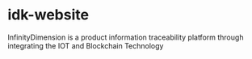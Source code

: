 # idk-website
InfinityDimension is a product information traceability platform through integrating the IOT and Blockchain Technology